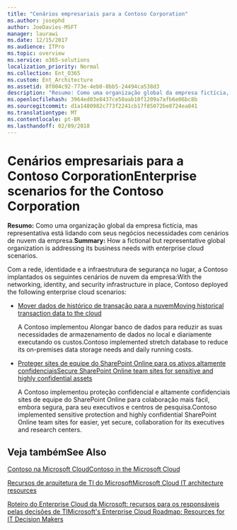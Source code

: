 ```yaml
---
title: "Cenários empresariais para a Contoso Corporation"
ms.author: josephd
author: JoeDavies-MSFT
manager: laurawi
ms.date: 12/15/2017
ms.audience: ITPro
ms.topic: overview
ms.service: o365-solutions
localization_priority: Normal
ms.collection: Ent_O365
ms.custom: Ent_Architecture
ms.assetid: 8f004c92-773e-4eb0-8bb5-24494ca538d3
description: "Resumo: Como uma organização global da empresa fictícia, mas representativa está lidando com seus negócios necessidades com cenários de nuvem da empresa."
ms.openlocfilehash: 3964ed03e8437ce50aab10f1209a7afb6e06bc8b
ms.sourcegitcommit: d1a1480982c773f2241cb17f85072be8724ea841
ms.translationtype: MT
ms.contentlocale: pt-BR
ms.lasthandoff: 02/09/2018
---
```

# <a name="enterprise-scenarios-for-the-contoso-corporation"></a><span data-ttu-id="38f64-103">Cenários empresariais para a Contoso Corporation</span><span class="sxs-lookup"><span data-stu-id="38f64-103">Enterprise scenarios for the Contoso Corporation</span></span>

 <span data-ttu-id="38f64-104">**Resumo:** Como uma organização global da empresa fictícia, mas representativa está lidando com seus negócios necessidades com cenários de nuvem da empresa.</span><span class="sxs-lookup"><span data-stu-id="38f64-104">**Summary:** How a fictional but representative global organization is addressing its business needs with enterprise cloud scenarios.</span></span>
  
<span data-ttu-id="38f64-105">Com a rede, identidade e a infraestrutura de segurança no lugar, a Contoso implantados os seguintes cenários de nuvem da empresa:</span><span class="sxs-lookup"><span data-stu-id="38f64-105">With the networking, identity, and security infrastructure in place, Contoso deployed the following enterprise cloud scenarios:</span></span>
  
- [<span data-ttu-id="38f64-106">Mover dados de histórico de transação para a nuvem</span><span class="sxs-lookup"><span data-stu-id="38f64-106">Moving historical transaction data to the cloud</span></span>](moving-historical-transaction-data-to-the-cloud.md)
    
    <span data-ttu-id="38f64-107">A Contoso implementou Alongar banco de dados para reduzir as suas necessidades de armazenamento de dados no local e diariamente executando os custos.</span><span class="sxs-lookup"><span data-stu-id="38f64-107">Contoso implemented stretch database to reduce its on-premises data storage needs and daily running costs.</span></span>
    
- [<span data-ttu-id="38f64-108">Proteger sites de equipe do SharePoint Online para os ativos altamente confidenciais</span><span class="sxs-lookup"><span data-stu-id="38f64-108">Secure SharePoint Online team sites for sensitive and highly confidential assets</span></span>](secure-sharepoint-online-team-sites-for-sensitive-and-highly-confidential-assets.md)
    
    <span data-ttu-id="38f64-109">A Contoso implementou proteção confidencial e altamente confidenciais sites de equipe do SharePoint Online para colaboração mais fácil, embora segura, para seu executivos e centros de pesquisa.</span><span class="sxs-lookup"><span data-stu-id="38f64-109">Contoso implemented sensitive protection and highly confidential SharePoint Online team sites for easier, yet secure, collaboration for its executives and research centers.</span></span>
    
## <a name="see-also"></a><span data-ttu-id="38f64-110">Veja também</span><span class="sxs-lookup"><span data-stu-id="38f64-110">See Also</span></span>

[<span data-ttu-id="38f64-111">Contoso na Microsoft Cloud</span><span class="sxs-lookup"><span data-stu-id="38f64-111">Contoso in the Microsoft Cloud</span></span>](contoso-in-the-microsoft-cloud.md)
  
[<span data-ttu-id="38f64-112">Recursos de arquitetura de TI do Microsoft</span><span class="sxs-lookup"><span data-stu-id="38f64-112">Microsoft Cloud IT architecture resources</span></span>](microsoft-cloud-it-architecture-resources.md)

[<span data-ttu-id="38f64-113">Roteiro do Enterprise Cloud da Microsoft: recursos para os responsáveis pelas decisões de TI</span><span class="sxs-lookup"><span data-stu-id="38f64-113">Microsoft's Enterprise Cloud Roadmap: Resources for IT Decision Makers</span></span>](https://sway.com/FJ2xsyWtkJc2taRD)



